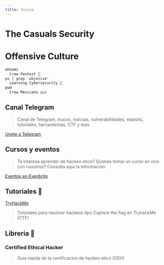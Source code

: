 ```yaml
---
title: Inicio
---
```


# The Casuals Security

# Offensive Culture


```markdown
whoami
  Crew Pentest 🔐
ps | grep 'objetive'
  Learning Cybersecurity 🧠
pwd
  Crew Mexicano 🇲🇽
```

## Canal Telegram

> Canal de Telegram, trucos, noticias, vulnerabilidades, exploits, tutoriales, herramientas, CTF y mas.

[Unete a Telegram](https://t.me/TheCasualsSecurity)

## Cursos y eventos

> Te interesa aprender de hackeo etico? Quieres tomar un curso en vivo con nosotros? Consulta aqui la informacion:

[Eventos en Evenbrite](#)


## Tutoriales 🎥

[TryHackMe](https://www.youtube.com/watch?v=kx_1PCmRZb0&list=PL7unP9iNmRYaQE87epTLEVOf3hJ3-hPcE)

> Tutoriales para resolver hackeos tipo Capture the flag en TryhackMe (CTF)

## Libreria 📙

### Certified Ethical Hacker

> Guia rapida de la certificacion de hackeo etico (CEH)
